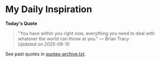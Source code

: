 # My Daily Inspiration

**Today's Quote**  
> "You have within you right now, everything you need to deal with whatever the world can throw at you." — Brian Tracy  
*Updated on 2025-08-15*

See past quotes in [quotes-archive.txt](quotes-archive.txt).